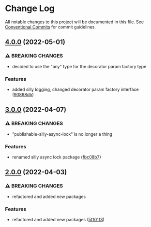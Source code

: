 # Change Log

All notable changes to this project will be documented in this file.
See [Conventional Commits](https://conventionalcommits.org) for commit guidelines.

## [4.0.0](https://github.com/jcprice12/silly-suite/compare/v3.2.0...v4.0.0) (2022-05-01)


### ⚠ BREAKING CHANGES

* decided to use the "any" type for the decorator param factory type

### Features

* added silly logging, changed decorator param factory interface ([90868db](https://github.com/jcprice12/silly-suite/commit/90868db731c9c014e626ed54b3c4f5411507a548))



## [3.0.0](https://github.com/jcprice12/silly-suite/compare/v2.0.5...v3.0.0) (2022-04-07)


### ⚠ BREAKING CHANGES

* "publishable-silly-async-lock" is no longer a thing

### Features

* renamed silly async lock package ([fbc08b7](https://github.com/jcprice12/silly-suite/commit/fbc08b703052fcbdd7673245f54b2a68bb112b33))



## [2.0.0](https://github.com/jcprice12/silly-suite/compare/v1.0.1...v2.0.0) (2022-04-03)


### ⚠ BREAKING CHANGES

* refactored and added new packages

### Features

* refactored and added new packages ([5f101f3](https://github.com/jcprice12/silly-suite/commit/5f101f3040efd78d3aef57b60002cbfc7d55e886))
